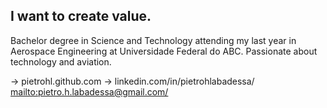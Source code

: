 <!--
**Pietrohl/Pietrohl** is a ✨ _special_ ✨ repository because its `README.md` (this file) appears on your GitHub profile.-->

## I want to create value.

Bachelor degree in Science and Technology attending my last year in Aerospace Engineering at Universidade Federal do ABC. Passionate about technology and aviation. 


-> pietrohl.github.com
-> linkedin.com/in/pietrohlabadessa/ \
<mailto:pietro.h.labadessa@gmail.com/>

